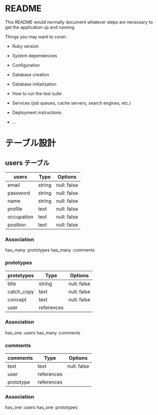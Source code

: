 # README

This README would normally document whatever steps are necessary to get the
application up and running.

Things you may want to cover:

* Ruby version

* System dependencies

* Configuration

* Database creation

* Database initialization

* How to run the test suite

* Services (job queues, cache servers, search engines, etc.)

* Deployment instructions

* ...

# テーブル設計

## users テーブル

| users              | Type   | Options     |
| ------------------ | ------ | ----------- |
| email              | string | null: false |
| password           | string | null: false |
| name               | string | null: false |
| profile            | text   | null: false |
| occupation         | text   | null: false |
| position           | text   | null: false |

### Association

has_many :prototypes
has_many :comments

### prototypes

| prototypes         | Type       | Options     |
| ------------------ | -----------| ----------- |
| title              | string     | null: false |
| catch_copy         | text       | null: false |
| concept            | text       | null: false |
| user               | references |             |

### Association

has_one  :users
has_many :comments

### comments

| comments           | Type         | Options     |
| ------------------ | -----------| ----------- |
| text               | text       | null: false |
| user               | references |             |
| prototype          | references |             |
 
### Association

has_one  :users
has_one  :prototypes
